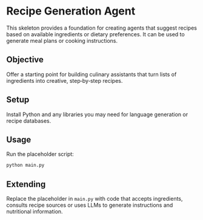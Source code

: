 # Recipe Generation Agent

This skeleton provides a foundation for creating agents that suggest
recipes based on available ingredients or dietary preferences.  It can be
used to generate meal plans or cooking instructions.

## Objective

Offer a starting point for building culinary assistants that turn lists
of ingredients into creative, step‑by‑step recipes.

## Setup

Install Python and any libraries you may need for language generation or
recipe databases.

## Usage

Run the placeholder script:

```bash
python main.py
```

## Extending

Replace the placeholder in `main.py` with code that accepts ingredients,
consults recipe sources or uses LLMs to generate instructions and
nutritional information.
